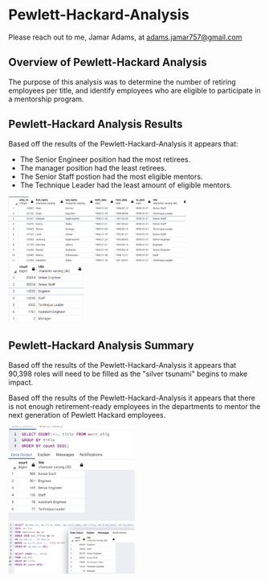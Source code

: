 # Pewlett-Hackard-Analysis 
Please reach out to me, Jamar Adams, at adams.jamar757@gmail.com

## Overview of Pewlett-Hackard Analysis
The purpose of this analysis was to determine the number of retiring employees per title, and identify employees who are eligible to participate in a mentorship program.

## Pewlett-Hackard Analysis Results
Based off the results of the Pewlett-Hackard-Analysis it appears that:  
 - The Senior Engineer position had the most retirees.
 - The manager position had the least retirees.
 - The Senior Staff postion had the most eligible mentors.
 - The Technique Leader had the least amount of eligible mentors.

<img src="ph_ana_2.png" width="70%" height="70%" title="Retiring Title Counts">  

<img src="ph_ana.png" width="30%" height="30%" title="Mentorship Eligibility">  

## Pewlett-Hackard Analysis Summary  
Based off the results of the Pewlett-Hackard-Analysis it appears that 90,398 roles will need to be filled as the "silver tsunami" begins to make impact.

Based off the results of the Pewlett-Hackard-Analysis it appears that there is not enough retirement-ready employees in the departments to mentor the next generation of Pewlett Hackard employees.

<img src="ph_ana_3.png" width="50%" height="50%" title="Retiring Title Counts">  
<img src="ph_ana_5.png" width="50%" height="50%" title="Non-Retiring Title Counts">  
